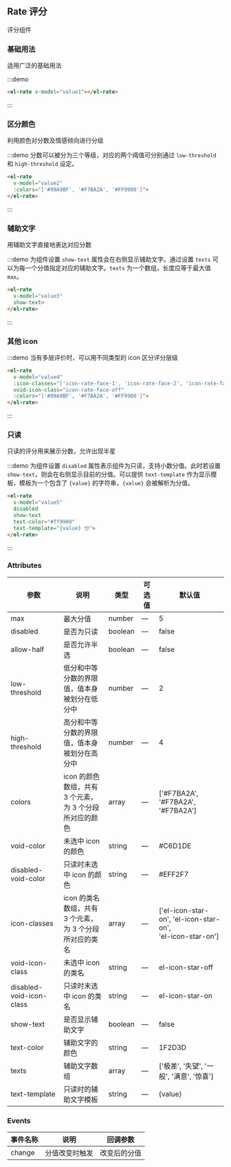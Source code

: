 <script>
  export default {
    data() {
      return {
        value1: null,
        value2: null,
        value3: null,
        value4: null,
        value5: 3.7
      };
    }
  }
</script>
<style>
  .demo-box.demo-rate {
    margin: 20px 0;
  }
</style>

## Rate 评分

评分组件
 
### 基础用法

适用广泛的基础用法

:::demo
``` html
<el-rate v-model="value1"></el-rate>
```
:::

### 区分颜色

利用颜色对分数及情感倾向进行分级

:::demo 分数可以被分为三个等级，对应的两个阈值可分别通过 `low-threshold` 和 `high-threshold` 设定。
``` html
<el-rate
  v-model="value2"
  :colors="['#99A9BF', '#F7BA2A', '#FF9900']">
</el-rate>
```
:::

### 辅助文字

用辅助文字直接地表达对应分数

:::demo 为组件设置 `show-text` 属性会在右侧显示辅助文字。通过设置 `texts` 可以为每一个分值指定对应的辅助文字。`texts` 为一个数组，长度应等于最大值 `max`。
``` html
<el-rate
  v-model="value3"
  show-text>
</el-rate>
```
:::

### 其他 icon

:::demo 当有多层评价时，可以用不同类型的 icon 区分评分层级
``` html
<el-rate
  v-model="value4"
  :icon-classes="['icon-rate-face-1', 'icon-rate-face-2', 'icon-rate-face-3']"
  void-icon-class="icon-rate-face-off"
  :colors="['#99A9BF', '#F7BA2A', '#FF9900']">
</el-rate>
```
:::

### 只读

只读的评分用来展示分数，允许出现半星

:::demo 为组件设置 `disabled` 属性表示组件为只读，支持小数分值。此时若设置 `show-text`，则会在右侧显示目前的分值。可以提供 `text-template` 作为显示模板，模板为一个包含了 `{value}` 的字符串，`{value}` 会被解析为分值。
``` html
<el-rate
  v-model="value5"
  disabled
  show-text
  text-color="#ff9900"
  text-template="{value} 分">
</el-rate>
```
:::

### Attributes
| 参数      | 说明    | 类型      | 可选值       | 默认值   |
|---------- |-------- |---------- |-------------  |-------- |
| max | 最大分值 | number | — | 5 |
| disabled | 是否为只读 | boolean | — | false |
| allow-half | 是否允许半选 | boolean | — | false |
| low-threshold | 低分和中等分数的界限值，值本身<br>被划分在低分中 | number | — | 2 |
| high-threshold | 高分和中等分数的界限值，值本身<br>被划分在高分中 | number | — | 4 |
| colors | icon 的颜色数组，共有 3 个元素，<br>为 3 个分段所对应的颜色 | array | — | ['#F7BA2A', '#F7BA2A', '#F7BA2A'] |
| void-color | 未选中 icon 的颜色 | string | — | #C6D1DE |
| disabled-void-color | 只读时未选中 icon 的颜色 | string | — | #EFF2F7 |
| icon-classes | icon 的类名数组，共有 3 个元素，<br>为 3 个分段所对应的类名 | array | — | ['el-icon-star-on', 'el-icon-star-on',<br>'el-icon-star-on'] |
| void-icon-class | 未选中 icon 的类名 | string | — | el-icon-star-off |
| disabled-void-icon-class | 只读时未选中 icon 的类名 | string | — | el-icon-star-on |
| show-text | 是否显示辅助文字 | boolean | — | false |
| text-color | 辅助文字的颜色 | string | — | 1F2D3D |
| texts | 辅助文字数组 | array | — | ['极差', '失望', '一般', '满意', '惊喜'] |
| text-template | 只读时的辅助文字模板 | string | — | {value} |

### Events
| 事件名称      | 说明    | 回调参数      |
|---------- |-------- |---------- |
| change | 分值改变时触发 | 改变后的分值 |

